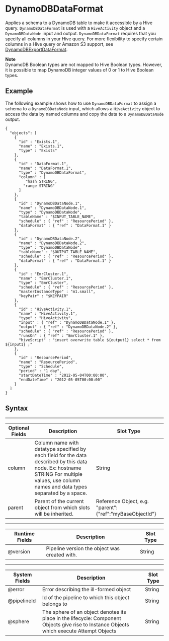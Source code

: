 # DynamoDBDataFormat<a name="dp-object-dynamodbdataformat"></a>

Applies a schema to a DynamoDB table to make it accessible by a Hive query\. `DynamoDBDataFormat` is used with a `HiveActivity` object and a `DynamoDBDataNode` input and output\. `DynamoDBDataFormat` requires that you specify all columns in your Hive query\. For more flexibility to specify certain columns in a Hive query or Amazon S3 support, see [DynamoDBExportDataFormat](dp-object-dynamodbexportdataformat.md)\.

**Note**  
DynamoDB Boolean types are not mapped to Hive Boolean types\. However, it is possible to map DynamoDB integer values of 0 or 1 to Hive Boolean types\.

## Example<a name="dynamodbdataformat-example"></a>

The following example shows how to use `DynamoDBDataFormat` to assign a schema to a `DynamoDBDataNode` input, which allows a `HiveActivity` object to access the data by named columns and copy the data to a `DynamoDBDataNode` output\. 

```
{
  "objects": [
    {
      "id" : "Exists.1",
      "name" : "Exists.1",
      "type" : "Exists"
    },
    {
      "id" : "DataFormat.1",
      "name" : "DataFormat.1",
      "type" : "DynamoDBDataFormat",
      "column" : [ 
         "hash STRING", 
        "range STRING" 
      ]
    },
    {
      "id" : "DynamoDBDataNode.1",
      "name" : "DynamoDBDataNode.1",
      "type" : "DynamoDBDataNode",
      "tableName" : "$INPUT_TABLE_NAME",
      "schedule" : { "ref" : "ResourcePeriod" },
      "dataFormat" : { "ref" : "DataFormat.1" }
    },
    {
      "id" : "DynamoDBDataNode.2",
      "name" : "DynamoDBDataNode.2",
      "type" : "DynamoDBDataNode",
      "tableName" : "$OUTPUT_TABLE_NAME",
      "schedule" : { "ref" : "ResourcePeriod" },
      "dataFormat" : { "ref" : "DataFormat.1" }
    },
    {
      "id" : "EmrCluster.1",
      "name" : "EmrCluster.1",
      "type" : "EmrCluster",
      "schedule" : { "ref" : "ResourcePeriod" },
      "masterInstanceType" : "m1.small",
      "keyPair" : "$KEYPAIR"
    },
    {
      "id" : "HiveActivity.1",
      "name" : "HiveActivity.1",
      "type" : "HiveActivity",
      "input" : { "ref" : "DynamoDBDataNode.1" },
      "output" : { "ref" : "DynamoDBDataNode.2" },
      "schedule" : { "ref" : "ResourcePeriod" },
      "runsOn" : { "ref" : "EmrCluster.1" },
      "hiveScript" : "insert overwrite table ${output1} select * from ${input1} ;"
    },
    {
      "id" : "ResourcePeriod",
      "name" : "ResourcePeriod",
      "type" : "Schedule",
      "period" : "1 day",
      "startDateTime" : "2012-05-04T00:00:00",
      "endDateTime" : "2012-05-05T00:00:00"
    }
  ]
}
```

## Syntax<a name="dynamodbdataformat-syntax"></a>


****  

| Optional Fields | Description | Slot Type | 
| --- | --- | --- | 
| column | Column name with datatype specified by each field for the data described by this data node\. Ex: hostname STRING For multiple values, use column names and data types separated by a space\. | String | 
| parent | Parent of the current object from which slots will be inherited\. | Reference Object, e\.g\. "parent":\{"ref":"myBaseObjectId"\} | 


****  

| Runtime Fields | Description | Slot Type | 
| --- | --- | --- | 
| @version | Pipeline version the object was created with\. | String | 


****  

| System Fields | Description | Slot Type | 
| --- | --- | --- | 
| @error | Error describing the ill\-formed object | String | 
| @pipelineId | Id of the pipeline to which this object belongs to | String | 
| @sphere | The sphere of an object denotes its place in the lifecycle: Component Objects give rise to Instance Objects which execute Attempt Objects | String | 